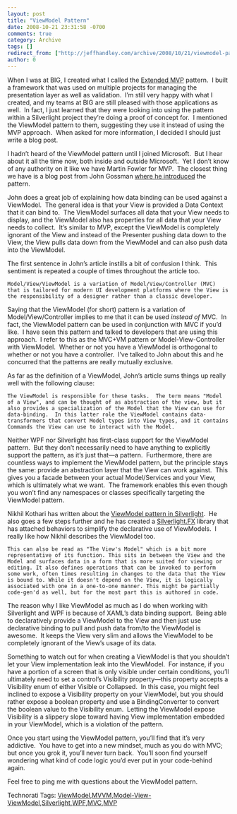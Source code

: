 ```yaml
---
layout: post
title: "ViewModel Pattern"
date: 2008-10-21 23:31:58 -0700
comments: true
category: Archive
tags: []
redirect_from: ["http://jeffhandley.com/archive/2008/10/21/viewmodel-pattern"]
author: 0
---
```

<!-- more -->
<p>When I was at BIG, I created what I called the <a href="http://jeffhandley.com/ExtendedMVP" target="_blank">Extended MVP</a> pattern.  I built a framework that was used on multiple projects for managing the presentation layer as well as validation.  I’m still very happy with what I created, and my teams at BIG are still pleased with those applications as well.  In fact, I just learned that they were looking into using the pattern within a Silverlight project they’re doing a proof of concept for.  I mentioned the ViewModel pattern to them, suggesting they use it instead of using the MVP approach.  When asked for more information, I decided I should just write a blog post.</p>  <p>I hadn’t heard of the ViewModel pattern until I joined Microsoft.  But I hear about it all the time now, both inside and outside Microsoft.  Yet I don’t know of any authority on it like we have Martin Fowler for MVP.  The closest thing we have is a blog post from John Gossman <a href="http://blogs.msdn.com/johngossman/archive/2005/10/08/478683.aspx" target="_blank">where he introduced</a> the pattern.</p>  <p>John does a great job of explaining how data binding can be used against a ViewModel.  The general idea is that your View is provided a Data Context that it can bind to.  The ViewModel surfaces all data that your View needs to display, and the ViewModel also has properties for all data that your View needs to collect.  It’s similar to MVP, except the ViewModel is completely ignorant of the View and instead of the Presenter pushing data down to the View, the View pulls data down from the ViewModel and can also push data into the ViewModel.</p>  <p>The first sentence in John’s article instills a bit of confusion I think.  This sentiment is repeated a couple of times throughout the article too.</p>  <p><code>Model/View/ViewModel is a variation of Model/View/Controller (MVC) that is tailored for modern UI development platforms where the View is the responsibility of a designer rather than a classic developer.</code></p>  <p>Saying that the ViewModel (for short) pattern is a variation of Model/View/Controller implies to me that it can be used <em>instead of</em> MVC.  In fact, the ViewModel pattern can be used in conjunction with MVC if you’d like.  I have seen this pattern and talked to developers that are using this approach.  I refer to this as the MVC+VM pattern or Model-View-Controller with ViewModel.  Whether or not you have a ViewModel is orthogonal to whether or not you have a controller.  I’ve talked to John about this and he concurred that the patterns are really mutually exclusive.</p>  <p>As far as the definition of a ViewModel, John’s article sums things up really well with the following clause:</p>  <p><code>The ViewModel is responsible for these tasks.  The term means "Model of a View", and can be thought of as abstraction of the view, but it also provides a specialization of the Model that the View can use for data-binding.  In this latter role the ViewModel contains data-transformers that convert Model types into View types, and it contains Commands the View can use to interact with the Model. </code></p>  <p>Neither WPF nor Silverlight has first-class support for the ViewModel pattern.  But they don’t necessarily need to have anything to explicitly support the pattern, as it’s just that—a pattern.  Furthermore, there are countless ways to implement the ViewModel pattern, but the principle stays the same: provide an abstraction layer that the View can work against.  This gives you a facade between your actual Model/Services and your View, which is ultimately what we want.  The framework enables this even though you won’t find any namespaces or classes specifically targeting the ViewModel pattern.</p>  <p>Nikhil Kothari has written about the <a href="http://www.nikhilk.net/Silverlight-ViewModel-Pattern.aspx" target="_blank">ViewModel pattern in Silverlight</a>.  He also goes a few steps further and he has created a <a href="http://www.nikhilk.net/Content/Posts/SilverlightFX/SilverlightFX.zip" target="_blank">Silverlight.FX</a> library that has attached behaviors to simplify the declarative use of ViewModels.  I really like how Nikhil describes the ViewModel too.</p>  <p><code>This can also be read as "The View's Model" which is a bit more representative of its function. This sits in between the View and the Model and surfaces data in a form that is more suited for viewing or editing. It also defines operations that can be invoked to perform some work, often times resulting in changes to the data that the View is bound to. While it doesn't depend on the View, it is logically associated with one in a one-to-one manner. This might be partially code-gen'd as well, but for the most part this is authored in code.</code></p>  <p>The reason why I like ViewModel as much as I do when working with Silverlight and WPF is because of XAML’s data binding support.  Being able to declaratively provide a ViewModel to the View and then just use declarative binding to pull and push data from/to the ViewModel is awesome.  It keeps the View very slim and allows the ViewModel to be completely ignorant of the View’s usage of its data.</p>  <p>Something to watch out for when creating a ViewModel is that you shouldn’t let your View implementation leak into the ViewModel.  For instance, if you have a portion of a screen that is only visible under certain conditions, you’ll ultimately need to set a control’s Visibility property—this property accepts a Visibility enum of either Visible or Collapsed.  In this case, you might feel inclined to expose a Visibility property on your ViewModel, but you should rather expose a boolean property and use a BindingConverter to convert the boolean value to the Visibility enum.  Letting the ViewModel expose Visibility is a slippery slope toward having View implementation embedded in your ViewModel, which is a violation of the pattern.</p>  <p>Once you start using the ViewModel pattern, you’ll find that it’s very addictive.  You have to get into a new mindset, much as you do with MVC; but once you grok it, you’ll never turn back.  You’ll soon find yourself wondering what kind of code logic you’d ever put in your code-behind again.</p>  <p>Feel free to ping me with questions about the ViewModel pattern.</p>  <div class="wlWriterEditableSmartContent" id="scid:0767317B-992E-4b12-91E0-4F059A8CECA8:ee8b8e15-bebc-4fed-98e6-3d0c981bf347" style="padding-right: 0px; display: inline; padding-left: 0px; float: none; padding-bottom: 0px; margin: 0px; padding-top: 0px">Technorati Tags: <a href="http://technorati.com/tags/ViewModel" rel="tag">ViewModel</a>,<a href="http://technorati.com/tags/MVVM" rel="tag">MVVM</a>,<a href="http://technorati.com/tags/Model-View-ViewModel" rel="tag">Model-View-ViewModel</a>,<a href="http://technorati.com/tags/Silverlight" rel="tag">Silverlight</a>,<a href="http://technorati.com/tags/WPF" rel="tag">WPF</a>,<a href="http://technorati.com/tags/MVC" rel="tag">MVC</a>,<a href="http://technorati.com/tags/MVP" rel="tag">MVP</a></div>

